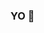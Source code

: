 ### YO :crab:

<!--
**kanizmb/kanizmb** is a ✨ _special_ ✨ repository because its `README.md` (this file) appears on your GitHub profile.

Here are some ideas to get you started:

- 🔭 I’m currently working on ...
- 🌱 I’m currently learning ...
- 👯 I’m looking to collaborate on ...
- 🤔 I’m looking for help with ...
- 💬 Ask me about ...
- 📫 How to reach me: ...
- 😄 Pronouns: ...
- ⚡ Fun fact: ...

[![kanizmb's github stats](https://github-readme-stats.vercel.app/api?&hide=stars,contribs&username=kanizmb&count_private=true&show_icons=true&theme=vue&bg_color=deg,C9FFBF,FFAFBD)](https://github.com/anuraghazra/github-readme-stats)
-->
